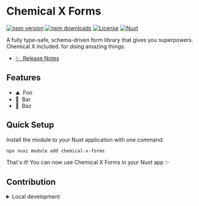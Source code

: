 <!--
Get your module up and running quickly.

Find and replace all on all files (CMD+SHIFT+F):
- Name: Chemical X Forms
- Package name: chemical-x-forms
- Description: A fully type-safe, schema-driven form library that gives you superpowers. Chemical X included.
-->

# Chemical X Forms

[![npm version][npm-version-src]][npm-version-href]
[![npm downloads][npm-downloads-src]][npm-downloads-href]
[![License][license-src]][license-href]
[![Nuxt][nuxt-src]][nuxt-href]

A fully type-safe, schema-driven form library that gives you superpowers. Chemical X included. for doing amazing things.

- [✨ &nbsp;Release Notes](/CHANGELOG.md)
<!-- - [🏀 Online playground](https://stackblitz.com/github/your-org/chemical-x-forms?file=playground%2Fapp.vue) -->
<!-- - [📖 &nbsp;Documentation](https://example.com) -->

## Features

<!-- Highlight some of the features your module provide here -->
- ⛰ &nbsp;Foo
- 🚠 &nbsp;Bar
- 🌲 &nbsp;Baz

## Quick Setup

Install the module to your Nuxt application with one command:

```bash
npx nuxi module add chemical-x-forms
```

That's it! You can now use Chemical X Forms in your Nuxt app ✨


## Contribution

<details>
  <summary>Local development</summary>
  
  ```bash
  # Install dependencies
  npm install
  
  # Generate type stubs
  npm run dev:prepare
  
  # Develop with the playground
  npm run dev
  
  # Build the playground
  npm run dev:build
  
  # Run ESLint
  npm run lint
  
  # Run Vitest
  npm run test
  npm run test:watch
  
  # Release new version
  npm run release
  ```

</details>


<!-- Badges -->
[npm-version-src]: https://img.shields.io/npm/v/chemical-x-forms/latest.svg?style=flat&colorA=020420&colorB=00DC82
[npm-version-href]: https://npmjs.com/package/chemical-x-forms

[npm-downloads-src]: https://img.shields.io/npm/dm/chemical-x-forms.svg?style=flat&colorA=020420&colorB=00DC82
[npm-downloads-href]: https://npm.chart.dev/chemical-x-forms

[license-src]: https://img.shields.io/npm/l/chemical-x-forms.svg?style=flat&colorA=020420&colorB=00DC82
[license-href]: https://npmjs.com/package/chemical-x-forms

[nuxt-src]: https://img.shields.io/badge/Nuxt-020420?logo=nuxt.js
[nuxt-href]: https://nuxt.com
